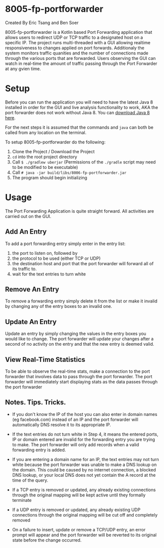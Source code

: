 # 8005-fp-portforwarder

Created By Eric Tsang and Ben Soer

8005-fp-portforwarder is a Kotlin based Port Forwarding application that allows users to redirect UDP or TCP
traffic to a designated host on a specific IP. The project runs multi-threaded with a GUI allowing realtime
responsiveness to changes applied on port forwards. Additionaly the system monitors traffic quanities and
the number of connections made through the various ports that are forwarded. Users observing the GUI can
watch in real-time the amount of traffic passing through the Port Forwarder at any gvien time.

# Setup

Before you can run the application you will need to have the latest Java 8
installed in order for the GUI and live analysis functionality to work, AKA the
port forwarder does not work without Java 8. You can [download Java 8 here](http://www.oracle.com/technetwork/java/javase/downloads/jdk8-downloads-2133151.html).

For the next steps it is assumed that the commands and `java` can both be called from any location on the terminal.

To setup 8005-fp-portforwarder do the following:

 1. Clone the Project / Download the Project
 2. `cd` into the root project directory
 3. Call `$ ./gradlew uberjar` (Permissions of the `./gradle` script may need to be modified to be executable)
 4. Call `# java -jar build/libs/8006-fp-portforwarder.jar`
 5. The program should begin initializing

# Usage

The Port Forwarding Application is quite straight forward. All 
activities are carried out on the GUI.

## Add An Entry
To add a port forwarding entry simply enter in the entry list:

 1. the port to listen on, followed by
 2. the protocol to be used (either TCP or UDP) 
 3. the destination host and port that the port forwarder will forward all of its traffic to. 
 4. wait for the text entries to turn white

## Remove An Entry
To remove a forwarding entry simply delete it from the list or make it
invalid by changing any of the entry boxes to an invalid one.

## Update An Entry
Update an entry by simply changing the values in the entry boxes you would
like to change. The port forwarder will update your changes after a second
of no activity on the entry and that the new entry is deemed valid.

## View Real-Time Statistics
To be able to observe the real-time stats, make a connection to the port
forwarder that involves data to pass through the port forwarder. The
port forwarder will immediately start displaying stats as the data passes
through the port forwarder

## Notes. Tips. Tricks.
* If you don't know the IP of the host you can also enter in domain 
names (eg facebook.com) instead of an IP and the port forwarder will 
automatically DNS resolve it to its appropriate IP.

* If the text entries do not turn white in Step 4, it means the entered 
ports, IP or domain entered are invalid for the forwarding entry you 
are trying to make. The port forwarder will only add records when a 
valid forwarding entry is added. 

* If you are entering a domain name for an IP, the text entries may not 
turn white because the port forwarder was unable to make a DNS lookup
on the domain. This could be caused by no internet connection, a blocked
DNS lookup, or your local DNS does not yet contain the A record at the
time of the query.

* If a TCP entry is removed or updated, any already existing connections
through the original mapping will be kept active until they formally 
terminate

* If a UDP entry is removed or updated, any already existing UDP
connections through the original mapping will be cut off and completely
removed

* On a failure to insert, update or remove a TCP/UDP entry, an error 
prompt will appear and the port forwarder will be reverted to its 
original state before the change occurred.
